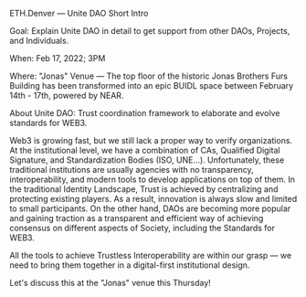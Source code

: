 ETH.Denver — Unite DAO Short Intro

Goal: 
Explain Unite DAO in detail to get support from other DAOs, Projects, and Individuals.

When:
Feb 17, 2022; 3PM

Where:
"Jonas" Venue — The top floor of the historic Jonas Brothers Furs Building has been transformed into an epic BUIDL space between February 14th - 17th, powered by NEAR.

About Unite DAO:
Trust coordination framework to elaborate and evolve standards for WEB3.

Web3 is growing fast, but we still lack a proper way to verify organizations. 
At the institutional level, we have a combination of CAs, Qualified Digital Signature, and Standardization Bodies (ISO, UNE…). Unfortunately, these traditional institutions are usually agencies with no transparency, interoperability, and modern tools to develop applications on top of them.
In the traditional Identity Landscape, Trust is achieved by centralizing and protecting existing players. 
As a result, innovation is always slow and limited to small participants.
On the other hand, DAOs are becoming more popular and gaining traction as a transparent and efficient way of achieving consensus on different aspects of Society, including the Standards for WEB3. 

All the tools to achieve Trustless Interoperability are within our grasp — we need to bring them together in a digital-first institutional design.

Let's discuss this at the "Jonas" venue this Thursday!
